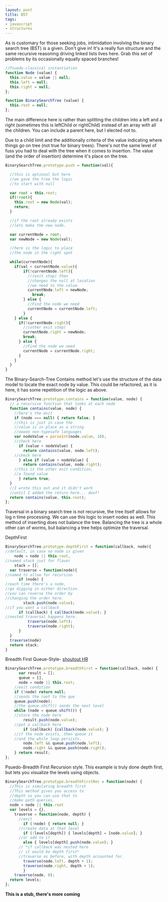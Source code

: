 ```yaml
---
layout: post
title: BST
tags:
- javascript
- structures
---
```


As is customary for those seeking jobs, intimidation involving the binary search tree (BST) is a given. Don't give in! It's a really fun structure and the same recursive reasoning driving linked lists lives here. Grab this set of problems by its occasionally equally spaced branches!

```javascript
//Psuedo-classical instantiation
function Node (value) {
  this.value = value || null;
  this.left = null;
  this.right = null;
};

function BinarySearchTree (value) {
  this.root = null;
};
```

The main difference here is rather than splitting the children into a left and a right (sometimes this is leftChild or rightChild) instead of an array with all the children. You can include a parent here, but I elected not to.

Due to a child limit and the additionally criteria of the value indicating where things go on tree (not true for binary trees). There's not the same level of fuss you had to deal with the tree when it comes to insertion. The value (and the order of insertion) determine it's place on the tree.

```javascript
BinarySearchTree.prototype.push = function(val){

  //this is optional but here
  //we gave the tree the logic
  //to start with null

  var root = this.root;
  if(!root){
    this.root = new Node(val);
    return;
  }

  //if the root already exists
  //lets make the new node.

  var currentNode = root;
  var newNode = new Node(val);

  //here is the logic to place
  //the node in the right spot

  while(currentNode){
    if(val < currentNode.value){
        if(!currentNode.left){
          //(exit step) then
          //changes the null at location
          //we need to the value.
          currentNode.left = newNode;
            break;
        } else {
          //Find the node we need
          currentNode = currentNode.left;
        }
    } else {
      if(!currentNode.right){
        //(other exit step)
        currentNode.right = newNode;
        break;
      } else {
        //Find the node we need
        currentNode = currentNode.right;
      }
    }
  }
}
```

The Binary-Search-Tree Contains method let's use the structure of the data model to locate the exact node by value. This could be refactored, as it is here, it has some repetition of the logic as above.

```javascript
BinarySearchTree.prototype.contains = function(value, node) {
  // a recursive function that looks at each node
  function contains(value, node) {
    //here's the exit
    if (node === null) { return false; }
    //this is just in case the
    //value is in place as a string
    //ooooo non-typesafe languages
    var nodeValue = parseInt(node.value, 10);
    //check here
      if (value < nodeValue) {
        return contains(value, node.left);
    //check here
      } else if (value > nodeValue) {
        return contains(value, node.right);
    //this is the other exit condition,
    //a found value
      } return true;
  }
  //I wrote this out and it didn't work
  //until I added the return here... doof!
  return contains(value, this.root);
};
```

Traversal in a binary search tree is not recursive, the tree itself allows for log n time processing. We can use this logic to insert nodes as well. This method of inserting does not balance the tree. Balancing the tree is a whole other can of worms, but balancing a tree helps optimize the traversal.

  DepthFirst

  ```javascript
  BinarySearchTree.prototype.depthFirst = function(callback, node){
  //default, in case no node is given
  	  node = node || this.root,
  //named stack just for flavor
  	  stack = [];
  	var traverse = function(node){
  //named to allow for recursion
  		if (node) {
  //each time there's a node,
  //go digging in either direction.
  //you can reverse the order by
  //changing the order here.
  		  stack.push(node.value);
  //if you want a callback
        if (callback) { callback(node.value); }
  //nested traversal happens here.      
  			traverse(node.left);
  			traverse(node.right);
  		}
  	}
  	traverse(node)
  	return stack;
  }
  ```

Breadth First Queue-Style- <a target="blank"
    href="http://stackoverflow.com/questions/21194678/recursive-breadth-first-traversal-of-binary-tree">shoutout HR</a>

```javascript
BinarySearchTree.prototype.breadthFirst = function(callback, node) {
      var result = [];
      queue = [],
      node = node || this.root;
    //exit condition
    if (!node) return null;
    //sends the root to the que
    queue.push(node);
    //the queue.shift() sends the next level
    while (node = queue.shift()) {
	//store the node here
	    result.push(node.value);
	//put a callback here
	    if (callback) {callback(node.value); }
	//if the node exists, then queue it
	//and the while loop persists.
	    node.left && queue.push(node.left);
	    node.right && queue.push(node.right);
    } return result;
};
```

Psuedo-Breadth First Recursion style. This example is truly done depth first, but lets you visualize the levels using objects.

```javascript
BinarySearchTree.prototype.breadthFirstRec = function(node) {
  //This is simulating breadth first
  //This method gives you access to
  //depth so you can use that to
  //make path queries.
  node = node || this.root
  var levels = {},
    traverse = function(node, depth) {
      //exit
	    if (!node) { return null; }
      //create data at that level
	    if (!levels[depth]) { levels[depth] = [node.value]; }
      //or add to it
	    else { levels[depth].push(node.value); }
      // *if callback was nested here
      // it would be depth first*
      //traverse as before, with depth accounted for.
	    traverse(node.left, depth + 1);
	    traverse(node.right, depth + 1);
		}
	traverse(node, 0);
  return levels;
};
```

<!-- Least Common Ancestor

```javascript

BinarySearchTree.prototype.getLCA = function(node, a, b){
	if (node === null) { return null; }
	if (node === a || node === b) { return node; }
	left = BinarySearchTree.prototype.getLCA(node.left, a, b);
	right = BinarySearchTree.prototype.getLCA(node.right, a, b);
	if (left !== null && right !== null) { return node; }
	if (left === null) { return right; }
	else { return left; }
}

``` -->

**This is a stub, there's more coming**
